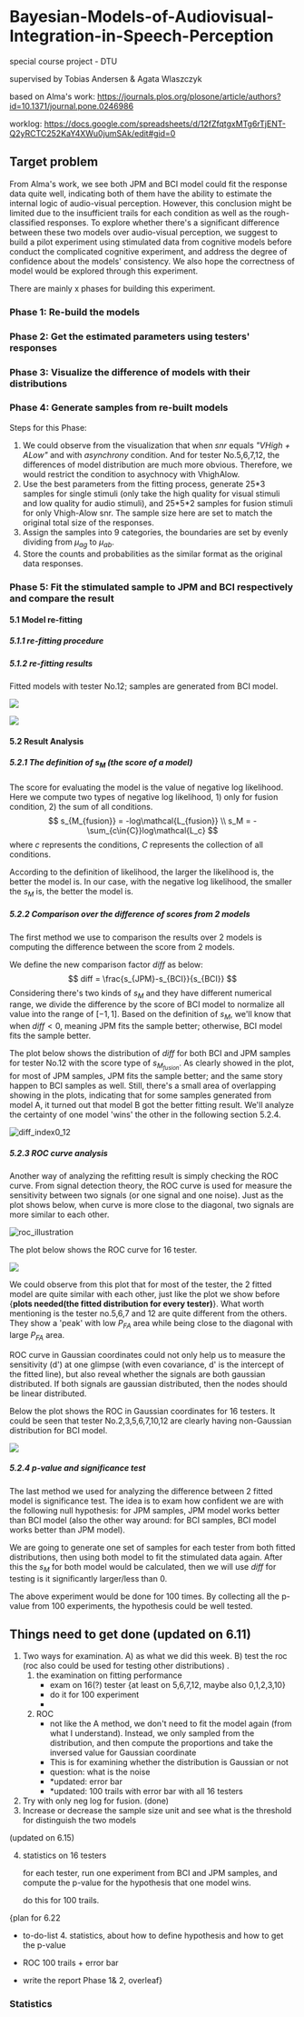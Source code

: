 # Bayesian-Models-of-Audiovisual-Integration-in-Speech-Perception
special course project - DTU 

supervised by Tobias Andersen & Agata Wlaszczyk



based on Alma's work: https://journals.plos.org/plosone/article/authors?id=10.1371/journal.pone.0246986



worklog: https://docs.google.com/spreadsheets/d/12fZfqtgxMTg6rTjENT-Q2yRCTC252KaY4XWu0jumSAk/edit#gid=0



## Target problem

From Alma's work, we see both JPM and BCI model could fit the response data quite well, indicating both of them have the ability to estimate the internal logic of audio-visual perception. However, this conclusion might be limited due to the insufficient trails for each condition as well as the rough-classified responses. To explore whether there's a significant difference between these two models over audio-visual perception, we suggest to build a pilot experiment using stimulated data from cognitive models before conduct the complicated cognitive experiment, and address the degree of confidence about the models' consistency. We also hope the correctness of model would be explored through this experiment. 

There are mainly x phases for building this experiment. 

### Phase 1: Re-build the models



### Phase 2: Get the estimated parameters using testers' responses



### Phase 3: Visualize the difference of models with their distributions



### Phase 4: Generate samples from re-built models

Steps for this Phase:

1. We could observe from the visualization that when *snr* equals *"VHigh + ALow"* and with *asynchrony* condition. And for tester No.5,6,7,12, the differences of model distribution are much more obvious. Therefore, we would restrict the condition to asychnocy with VhighAlow. 
2.  Use the best parameters from the fitting process, generate 25\*3 samples for single stimuli (only take the high quality for visual stimuli and low quality for audio stimuli), and 25\*5\*2 samples for fusion stimuli for only Vhigh-Alow snr. The sample size here are set to match the original total size of the responses. 
3. Assign the samples into 9 categories, the boundaries are set by evenly dividing from $\mu_{ag}$ to $\mu_{ab}$. 
4. Store the counts and probabilities as the similar format as the original data responses.  

### Phase 5: Fit the stimulated sample to JPM and BCI respectively and compare the result 

#### 5.1 Model re-fitting

##### 5.1.1 re-fitting procedure

##### 5.1.2 re-fitting results



Fitted models with tester No.12; samples are generated from BCI model.

![](./results/plots/fitted_vis_12_bci_1.png)

![](./results/plots/fitted_vis_12_bci_2.png)



#### 5.2 Result Analysis

##### 5.2.1 The definition of $s_M$  (the score of a model)

The score for evaluating the model is the value of negative log likelihood. Here we compute two types of negative log likelihood, 1) only for fusion condition, 2) the sum of all conditions. 
$$
s_{M_{fusion}} = -log\mathcal{L_{fusion}} \\
s_M = -\sum_{c\in{C}}log\mathcal{L_c}
$$
where $c$ represents the conditions, $C$ represents the collection of all conditions. 



According to the definition of likelihood, the larger the likelihood is, the better the model is. In our case, with the negative log likelihood, the smaller the $s_M$ is, the better the model is. 



##### 5.2.2 Comparison over the difference of scores from 2 models

The first method we use to comparison the results over 2 models is computing the difference between the score from 2 models. 

We define the new comparison factor $diff$ as below:
$$
diff = \frac{s_{JPM}-s_{BCI}}{s_{BCI}}
$$
Considering there's two kinds of $s_M$ and they have different numerical range, we divide the difference by the score of BCI model to normalize all value into the range of $[-1,1]$.  Based on the definition of $s_M$, we'll know that when $diff<0$, meaning JPM fits the sample better; otherwise, BCI model fits the sample better. 

The plot below shows the distribution of $diff$ for both BCI and JPM samples for tester No.12 with the score type of $s_{M_{fusion}}$. As clearly showed in the plot, for most of JPM samples, JPM fits the sample better; and the same story happen to BCI samples as well. Still, there's a small area of overlapping showing in the plots, indicating that for some samples generated from model A, it turned out that model B got the better fitting result. We'll analyze the certainty of one model 'wins' the other in the following section 5.2.4. 

![diff_index0_12](./results/plots/diff_index0_12.png)

##### 5.2.3 ROC curve analysis

Another way of analyzing the refitting result is simply checking the ROC curve. From signal detection theory, the ROC curve is used for measure the sensitivity between two signals (or one signal and one noise). Just as the plot shows below, when curve is more close to the diagonal, two signals are more similar to each other. 

![roc_illustration](./img/roc_illustration.JPG)

The plot below shows the ROC curve for 16 tester.

![](./results/plots/roc_curve.png)

We could observe from this plot that for most of the tester, the 2 fitted model are quite similar with each other, just like the plot we show before {**plots needed(the fitted distribution for every tester)**}. What worth mentioning is the tester no.5,6,7 and 12 are quite different from the others. They show a 'peak' with low $P_{FA}$ area while being close to the diagonal with large $P_{FA}$ area.

ROC curve in Gaussian coordinates could not only help us to measure the sensitivity (d') at one glimpse (with even covariance, d' is the intercept of the fitted line), but also reveal whether the signals are both gaussian distributed. If both signals are gaussian distributed, then the nodes should be linear distributed. 

Below the plot shows the ROC in Gaussian coordinates for 16 testers. It could be seen that tester No.2,3,5,6,7,10,12 are clearly having non-Gaussian distribution for BCI model. 



![](./results/plots/roc_curve_gau.png) 

##### 5.2.4 *p*-value and significance test

The last method we used for analyzing the difference between 2 fitted model is significance test. The idea is  to exam how confident we are with the following null hypothesis: for JPM samples, JPM model works better than BCI model (also the other way around: for BCI samples, BCI model works better than JPM model). 

We are going to generate one set of samples for each tester from both fitted distributions, then using both model to fit the stimulated data again. After this the $s_M$ for both model would be calculated, then we will use $diff$ for testing is it significantly larger/less than 0. 

The above experiment would be done for 100 times. By collecting all the p-value from 100 experiments, the hypothesis could be well tested.



## Things need to get done (updated on 6.11)

1. Two ways for examination. A) as what we did this week. B) test the roc (roc also could be used for testing other distributions) .   
   1. the examination on fitting performance
      * exam on 16(?) tester {at least on 5,6,7,12, maybe also 0,1,2,3,10}
      * do it for 100 experiment
      * 
   2. ROC
      * not like the A method, we don't need to fit the model again (from what I understand). Instead, we only sampled from the distribution, and then compute the proportions and take the inversed value for Gaussian coordinate 
      * This is for examining whether the distribution is Gaussian or not
      * question: what is the noise
      * *updated: error bar
      * *updated: 100 trails with error bar with all 16 testers
2. Try with only neg log for fusion. (done)
3. Increase or decrease the sample size unit and see what is the threshold for distinguish the two models 

(updated on 6.15)

4. statistics on 16 testers 

   for each tester, run one experiment from BCI and JPM samples, and compute the p-value for the hypothesis that one model wins.

   do this for 100 trails.

{plan for 6.22

* to-do-list 4. statistics, about how to define hypothesis and how to get the p-value 

* ROC 100 trails + error bar

* write the report Phase 1& 2, overleaf}

   

### Statistics 

